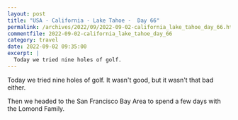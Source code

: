 ```yaml
---
layout: post
title: "USA - California - Lake Tahoe -  Day 66"
permalink: /archives/2022/09/2022-09-02-california_lake_tahoe_day_66.html
commentfile: 2022-09-02-california_lake_tahoe_day_66
category: travel
date: 2022-09-02 09:35:00
excerpt: |
  Today we tried nine holes of golf.
---
```


Today we tried nine holes of golf. It wasn't good, but it wasn't that bad either.

Then we headed to the San Francisco Bay Area to spend a few days with the Lomond Family.
